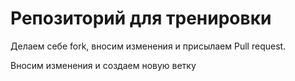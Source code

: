 # Репозиторий для тренировки

Делаем себе fork, вносим изменения и присылаем Pull request.

Вносим изменения и создаем новую ветку
